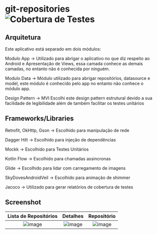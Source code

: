 # git-repositories ![Cobertura de Testes](.github/badges/jacoco.svg) 

## Arquitetura
Este aplicativo está separado em dois módulos:

Modulo App -> Utilizado para abrigar o aplicativo no que diz respeito ao Android e Apresentação de Views, essa camada conhece as demais camadas, no entanto não é conhecida por ninguém.

Modulo Data -> Módulo utilizado para abrigar repositórios, datasource e model, este módulo é conhecido pelo app no entanto não conhece o módulo app.

Design Pattern -> MVI
Escolhi este design pattern estrutural devido a sua facilidade de legibilidade além de também facilitar os testes unitários

## Frameworks/Libraries
Retrofit, OkHttp, Gson -> Escolhido para manipulação de rede 

Dagger Hilt -> Escolhido para injeção de dependências

Mockk -> Escolhido para Testes Unitários

Kotlin Flow -> Escolhido para chamadas assincronas

Glide -> Escolhido para lidar com carregamento de imagens

SkyDovesAndroidVeil -> Escolhido para animação de shimmer 

Jacoco -> Utilizado para gerar relatórios de cobertura de testes

## Screenshot
| Lista de Repositórios | Detalhes | Repositório |
|:-----:|:-----:|:-----:|
| ![image](./github_activity.png) | ![image](./images/details_activity.png) | ![image](./images/browser.png) |
